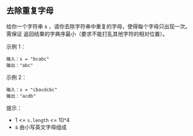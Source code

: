 ## 去除重复字母

给你一个字符串 s ，请你去除字符串中重复的字母，使得每个字母只出现一次。需保证 返回结果的字典序最小（要求不能打乱其他字符的相对位置）。


示例 1：

```
输入：s = "bcabc"
输出："abc"
```

示例 2：

```
输入：s = "cbacdcbc"
输出："acdb"
```

提示：

* 1 <= `s.length` <= 10^4
* s 由小写英文字母组成